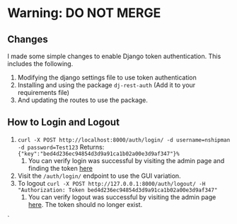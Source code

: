 # Warning: DO NOT MERGE

## Changes
I made some simple changes to enable Django token authentication. 
This includes the following.

1. Modifying the django settings file to use token authentication
2. Installing and using the package `dj-rest-auth` (Add it to your requirements file)
3. And updating the routes to use the package.

## How to Login and Logout
1. `curl -X POST http://localhost:8000/auth/login/ -d username=nshipman -d password=Test123` Returns: `{"key":"bed4d236ec94854d3d9a91ca1b02a00e3d9af347"}%`
   1. You can verify login was successful by visiting the admin page and finding the token [here](http://127.0.0.1:8000/admin/authtoken/tokenproxy/)
2. Visit the `/auth/login/` endpoint to use the GUI variation.
3. To logout `curl -X POST http://127.0.0.1:8000/auth/logout/ -H "Authorization: Token bed4d236ec94854d3d9a91ca1b02a00e3d9af347"`
   1. You can verify logout was successful by visiting the admin page [here](http://127.0.0.1:8000/admin/authtoken/tokenproxy/). The token should no longer exist. 


`